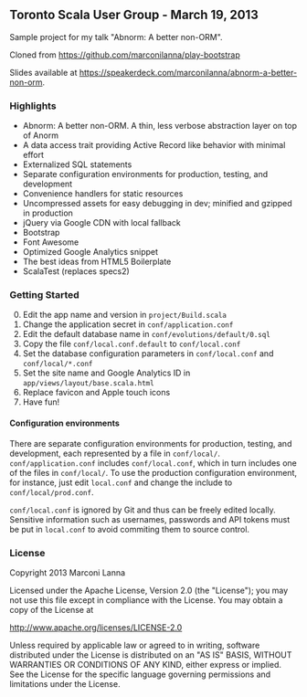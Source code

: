 ## Toronto Scala User Group - March 19, 2013

Sample project for my talk "Abnorm: A better non-ORM".

Cloned from https://github.com/marconilanna/play-bootstrap

Slides available at https://speakerdeck.com/marconilanna/abnorm-a-better-non-orm.

### Highlights

* Abnorm: A better non-ORM. A thin, less verbose abstraction layer on top of Anorm
* A data access trait providing Active Record like behavior with minimal effort
* Externalized SQL statements
* Separate configuration environments for production, testing, and development
* Convenience handlers for static resources
* Uncompressed assets for easy debugging in dev; minified and gzipped in production
* jQuery via Google CDN with local fallback
* Bootstrap
* Font Awesome
* Optimized Google Analytics snippet
* The best ideas from HTML5 Boilerplate
* ScalaTest (replaces specs2)

### Getting Started

0. Edit the app name and version in `project/Build.scala`
0. Change the application secret in `conf/application.conf`
0. Edit the default database name in `conf/evolutions/default/0.sql`
0. Copy the file `conf/local.conf.default` to `conf/local.conf`
0. Set the database configuration parameters in `conf/local.conf` and `conf/local/*.conf`
0. Set the site name and Google Analytics ID in `app/views/layout/base.scala.html`
0. Replace favicon and Apple touch icons
0. Have fun!

#### Configuration environments

There are separate configuration environments for production, testing, and development,
each represented by a file in `conf/local/`. `conf/application.conf` includes `conf/local.conf`,
which in turn includes one of the files in `conf/local/`. To use the production configuration
environment, for instance, just edit `local.conf` and change the include to `conf/local/prod.conf`.

`conf/local.conf` is ignored by Git and thus can be freely edited locally. Sensitive information
such as usernames, passwords and API tokens must be put in `local.conf` to avoid commiting them
to source control.

### License

Copyright 2013 Marconi Lanna

Licensed under the Apache License, Version 2.0 (the "License");
you may not use this file except in compliance with the License.
You may obtain a copy of the License at

   http://www.apache.org/licenses/LICENSE-2.0

Unless required by applicable law or agreed to in writing, software
distributed under the License is distributed on an "AS IS" BASIS,
WITHOUT WARRANTIES OR CONDITIONS OF ANY KIND, either express or implied.
See the License for the specific language governing permissions and
limitations under the License.
